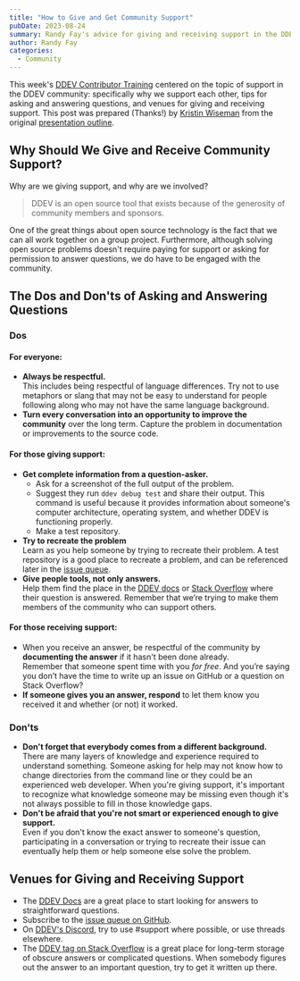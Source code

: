 ```yaml
---
title: "How to Give and Get Community Support"
pubDate: 2023-08-24
summary: Randy Fay's advice for giving and receiving support in the DDEV community
author: Randy Fay
categories:
  - Community
---
```


This week's [DDEV Contributor Training](/blog/contributor-training) centered on the topic of support in the DDEV community: specifically why we support each other, tips for asking and answering questions, and venues for giving and receiving support. This post was prepared (Thanks!) by [Kristin Wiseman](https://github.com/kristin-wiseman) from the original [presentation outline](https://randyfay.notion.site/How-to-give-and-get-community-support-ad54b5a9bd0143f7ab5d2685fd88ba44).

## Why Should We Give and Receive Community Support?

Why are we giving support, and why are we involved?  

> DDEV is an open source tool that exists because of the generosity of community members and sponsors.  

One of the great things about open source technology is the fact that we can all work together on a group project. Furthermore, although solving open source problems doesn't require paying for support or asking for permission to answer questions, we do have to be engaged with the community.

## The Dos and Don'ts of Asking and Answering Questions
### Dos

#### For everyone:
- **Always be respectful.**  
This includes being respectful of language differences. Try not to use metaphors or slang that may not be easy to understand for people following along who may not have the same language background.
- **Turn every conversation into an opportunity to improve the community** over the long term. Capture the problem in documentation or improvements to the source code.

#### For those giving support:
- **Get complete information from a question-asker.**  
    - Ask for a screenshot of the full output of the problem.  
    - Suggest they run `ddev debug test` and share their output. This command is useful because it provides information about someone's computer architecture, operating system, and whether DDEV is functioning properly. 
    - Make a test repository.  
- **Try to recreate the problem**  
    Learn as you help someone by trying to recreate their problem. A test repository is a good place to recreate a problem, and can be referenced later in the [issue queue](https://github.com/ddev/ddev/issues). 
- **Give people tools, not only answers.**  
    Help them find the place in the [DDEV docs](https://ddev.readthedocs.io/en/stable/) or [Stack Overflow](https://stackoverflow.com/tags/ddev) where their question is answered. Remember that we’re trying to make them members of the community who can support others.

#### For those receiving support:
- When you receive an answer, be respectful of the community by **documenting the answer** if it hasn't been done already.   
    Remember that someone spent time with you *for free*. And you’re saying you don’t have the time to write up an issue on GitHub or a question on Stack Overflow?
- **If someone gives you an answer, respond** to let them know you received it and whether (or not) it worked.

### Don'ts
- **Don't forget that everybody comes from a different background.**  
    There are many layers of knowledge and experience required to understand something. Someone asking for help may not know how to change directories from the command line or they could be an experienced web developer. When you're giving support, it's important to recognize what knowledge someone may be missing even though it's not always possible to fill in those knowledge gaps.
- **Don't be afraid that you're not smart or experienced enough to give support.**  
    Even if you don't know the exact answer to someone's question, participating in a conversation or trying to recreate their issue can eventually help them or help someone else solve the problem.

## Venues for Giving and Receiving Support
- The [DDEV Docs](https://ddev.readthedocs.io/en/stable/) are a great place to start looking for answers to straightforward questions.
- Subscribe to the [issue queue on GitHub](https://github.com/ddev/ddev/issues).
- On [DDEV's Discord](https://discord.gg/hCZFfAMc5k), try to use #support where possible, or use threads elsewhere.
- The [DDEV tag on Stack Overflow](https://stackoverflow.com/tags/ddev) is a great place for long-term storage of obscure answers or complicated questions. When somebody figures out the answer to an important question, try to get it written up there.